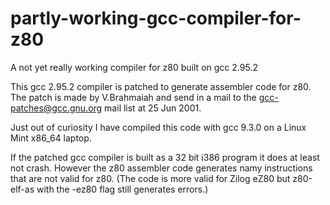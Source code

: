 # partly-working-gcc-compiler-for-z80
A not yet really working compiler for z80 built on gcc 2.95.2

This gcc 2.95.2 compiler is patched to generate assembler code for z80.
The patch is made by V.Brahmaiah and send in a mail to the gcc-patches@gcc.gnu.org
mail list at 25 Jun 2001.

Just out of curiosity I have compiled this code with gcc 9.3.0
on a Linux Mint x86_64 laptop.

If the patched gcc compiler is built as a 32 bit i386 program it does at least not crash.
However the z80 assembler code generates namy instructions that are not valid for z80.
(The code is more valid for Zilog eZ80 but z80-elf-as with the -ez80 flag still generates errors.)
